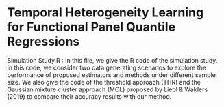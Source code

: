 # Temporal Heterogeneity Learning for Functional Panel Quantile Regressions
Simulation Study.R : In this file, we give the R code of the simulation study. In this code, we consider two data generating scenarios to explore the performance of proposed estimators and methods under different sample size. We also give the code of the threshold approach (THR) and the Gaussian mixture cluster approach (MCL) proposed by Liebl & Walders (2019) to compare their accuracy results with our method.
